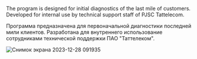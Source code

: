 The program is designed for initial diagnostics of the last mile of customers. Developed for internal use by technical support staff of PJSC Tattelecom.

Программа предназначена для первоначальной диагностики последней мили клиентов. Разработана для внутреннего использование сотрудниками технической поддержки ПАО "Таттелеком".

![Снимок экрана 2023-12-28 091935](https://github.com/baht0/TelnetTS/assets/70800526/63b4fc7b-3ac7-46e5-b559-613fb83a786a)

